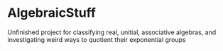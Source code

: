 # AlgebraicStuff
 Unfinished project for classifying real, unitial, associative algebras, and investigating weird ways to quotient their exponential groups
